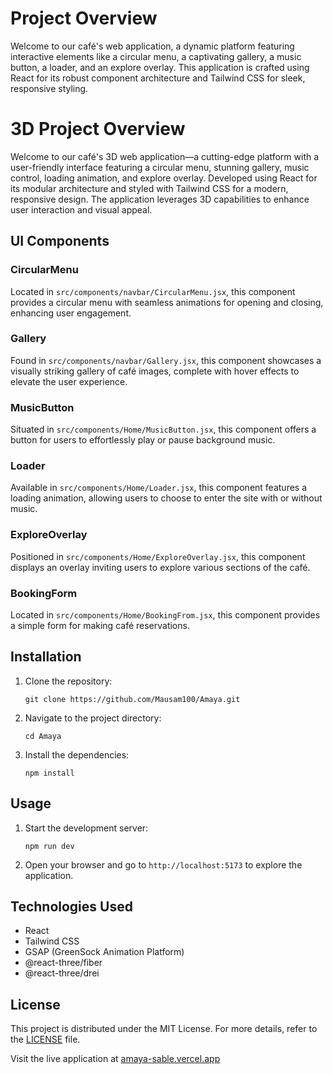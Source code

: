 # Project Overview

Welcome to our café's web application, a dynamic platform featuring interactive elements like a circular menu, a captivating gallery, a music button, a loader, and an explore overlay. This application is crafted using React for its robust component architecture and Tailwind CSS for sleek, responsive styling.

<h1>3D Project Overview</h1>

<p>Welcome to our café's 3D web application—a cutting-edge platform with a user-friendly interface featuring a circular menu, stunning gallery, music control, loading animation, and explore overlay. Developed using React for its modular architecture and styled with Tailwind CSS for a modern, responsive design. The application leverages 3D capabilities to enhance user interaction and visual appeal.</p>

<h2>UI Components</h2>

<h3>CircularMenu</h3>
<p>Located in <code>src/components/navbar/CircularMenu.jsx</code>, this component provides a circular menu with seamless animations for opening and closing, enhancing user engagement.</p>

<h3>Gallery</h3>
<p>Found in <code>src/components/navbar/Gallery.jsx</code>, this component showcases a visually striking gallery of café images, complete with hover effects to elevate the user experience.</p>

<h3>MusicButton</h3>
<p>Situated in <code>src/components/Home/MusicButton.jsx</code>, this component offers a button for users to effortlessly play or pause background music.</p>

<h3>Loader</h3>
<p>Available in <code>src/components/Home/Loader.jsx</code>, this component features a loading animation, allowing users to choose to enter the site with or without music.</p>

<h3>ExploreOverlay</h3>
<p>Positioned in <code>src/components/Home/ExploreOverlay.jsx</code>, this component displays an overlay inviting users to explore various sections of the café.</p>

<h3>BookingForm</h3>
<p>Located in <code>src/components/Home/BookingFrom.jsx</code>, this component provides a simple form for making café reservations.</p>

<h2>Installation</h2>

<ol>
    <li>Clone the repository:
        <pre><code>git clone https://github.com/Mausam100/Amaya.git</code></pre>
    </li>
    <li>Navigate to the project directory:
        <pre><code>cd Amaya</code></pre>
    </li>
    <li>Install the dependencies:
        <pre><code>npm install</code></pre>
    </li>
</ol>

<h2>Usage</h2>

<ol>
    <li>Start the development server:
        <pre><code>npm run dev</code></pre>
    </li>
    <li>Open your browser and go to <code>http://localhost:5173</code> to explore the application.</li>
</ol>

<h2>Technologies Used</h2>

<ul>
    <li>React</li>
    <li>Tailwind CSS</li>
    <li>GSAP (GreenSock Animation Platform)</li>
    <li>@react-three/fiber</li>
    <li>@react-three/drei</li>
</ul>

<h2>License</h2>

<p>This project is distributed under the MIT License. For more details, refer to the <a href="LICENSE">LICENSE</a> file.</p>

<p>Visit the live application at <a href="https://amaya-sable.vercel.app">amaya-sable.vercel.app</a></p>

</body>
</html>
